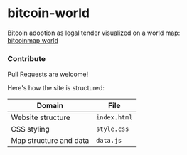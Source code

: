 # bitcoin-world
Bitcoin adoption as legal tender visualized on a world map: [bitcoinmap.world](https://bitcoinmap.world/)

### Contribute
Pull Requests are welcome!

Here's how the site is structured:

| Domain | File |
| --- | --- |
| Website structure | `index.html` |
| CSS styling | `style.css` |
| Map structure and data | `data.js` |

